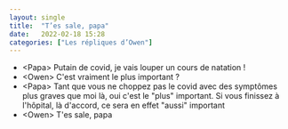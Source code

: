 ```yaml
---
layout: single
title:  "T’es sale, papa"
date:   2022-02-18 15:28
categories: ["Les répliques d’Owen"]
---
```


-   \<Papa\> Putain de covid, je vais louper un cours de natation ! 
-   \<Owen\> C'est vraiment le plus important ? 
-   \<Papa\>  Tant que vous ne choppez pas le covid avec des symptômes plus graves que moi là, oui c'est le "plus" important. Si vous finissez à l'hôpital, là d'accord, ce sera en effet "aussi" important
-   \<Owen\> T'es sale, papa
